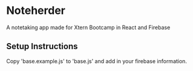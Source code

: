 # Noteherder

A notetaking app made for Xtern Bootcamp in React and Firebase

## Setup Instructions

Copy 'base.example.js' to 'base.js' and add in your firebase information.

